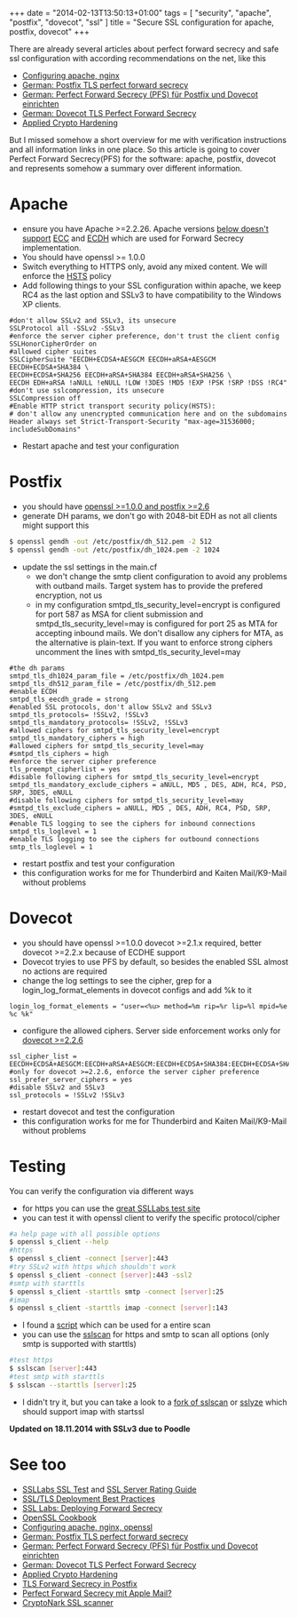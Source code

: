 +++
date = "2014-02-13T13:50:13+01:00"
tags = [ "security", "apache", "postfix", "dovecot", "ssl" ]
title = "Secure SSL configuration for apache, postfix, dovecot"
+++

There are already several articles about perfect forward secrecy and safe ssl configuration with according recommendations on the net, like this

- [Configuring apache, nginx][qualys_apache_guide]
- [German: Postfix TLS perfect forward secrecy][sys4_postfix_guide]
- [German: Perfect Forward Secrecy (PFS) für Postfix und Dovecot einrichten][heinlein_postfix_dovecot_guide]
- [German: Dovecot TLS Perfect Forward Secrecy][sys4_dovecot_guide]
- [Applied Crypto Hardening][bettercrypto]

But I missed somehow a short overview for me with verification instructions and all information links in one place. So this article is going to cover Perfect Forward Secrecy(PFS) for the software: apache, postfix, dovecot and represents somehow a summary over different information.

<!--more-->

# Apache

- ensure you have Apache >=2.2.26. Apache versions [below doesn't support][apache_changelog] [ECC][wikipedia_ecc] and [ECDH][wikipedia_ecdh] which are used for Forward Secrecy implementation.
- You should have openssl >= 1.0.0
- Switch everything to HTTPS only, avoid any mixed content. We will enforce the  [HSTS][wikipedia_hsts] policy
- Add following things to your SSL configuration within apache, we keep RC4 as the last option and SSLv3 to have compatibility to the Windows XP clients.

```text
#don't allow SSLv2 and SSLv3, its unsecure
SSLProtocol all -SSLv2 -SSLv3
#enforce the server cipher preference, don't trust the client config
SSLHonorCipherOrder on
#allowed cipher suites
SSLCipherSuite "EECDH+ECDSA+AESGCM EECDH+aRSA+AESGCM EECDH+ECDSA+SHA384 \
EECDH+ECDSA+SHA256 EECDH+aRSA+SHA384 EECDH+aRSA+SHA256 \
EECDH EDH+aRSA !aNULL !eNULL !LOW !3DES !MD5 !EXP !PSK !SRP !DSS !RC4"
#don't use sslcompression, its unsecure
SSLCompression off
#Enable HTTP strict transport security policy(HSTS):
# don't allow any unencrypted communication here and on the subdomains
Header always set Strict-Transport-Security "max-age=31536000; includeSubDomains"
```

- Restart apache and test your configuration

# Postfix

- you should have [openssl >=1.0.0 and postfix >=2.6][postfix_pfs]
- generate DH params, we don't go with 2048-bit EDH as not all clients might support this

```bash
$ openssl gendh -out /etc/postfix/dh_512.pem -2 512
$ openssl gendh -out /etc/postfix/dh_1024.pem -2 1024
```

- update the ssl settings in the main.cf
  - we don't change the smtp client configuration to avoid any problems with outband mails. Target system has to provide the prefered encryption, not us
  - in my configuration smtpd_tls_security_level=encrypt is configured for port 587 as MSA for client submission and smtpd_tls_security_level=may is configured for port 25 as MTA for accepting inbound mails. We don't disallow any ciphers for MTA, as the alternative is plain-text. If you want to enforce strong ciphers uncomment the lines with smtpd_tls_security_level=may

```text
#the dh params
smtpd_tls_dh1024_param_file = /etc/postfix/dh_1024.pem
smtpd_tls_dh512_param_file = /etc/postfix/dh_512.pem
#enable ECDH
smtpd_tls_eecdh_grade = strong
#enabled SSL protocols, don't allow SSLv2 and SSLv3
smtpd_tls_protocols= !SSLv2, !SSLv3
smtpd_tls_mandatory_protocols= !SSLv2, !SSLv3
#allowed ciphers for smtpd_tls_security_level=encrypt
smtpd_tls_mandatory_ciphers = high
#allowed ciphers for smtpd_tls_security_level=may
#smtpd_tls_ciphers = high
#enforce the server cipher preference
tls_preempt_cipherlist = yes
#disable following ciphers for smtpd_tls_security_level=encrypt
smtpd_tls_mandatory_exclude_ciphers = aNULL, MD5 , DES, ADH, RC4, PSD, SRP, 3DES, eNULL
#disable following ciphers for smtpd_tls_security_level=may
#smtpd_tls_exclude_ciphers = aNULL, MD5 , DES, ADH, RC4, PSD, SRP, 3DES, eNULL
#enable TLS logging to see the ciphers for inbound connections
smtpd_tls_loglevel = 1
#enable TLS logging to see the ciphers for outbound connections
smtp_tls_loglevel = 1
```

- restart postfix and test your configuration
- this configuration works for me for Thunderbird and Kaiten Mail/K9-Mail without problems

# Dovecot

- you should have openssl >=1.0.0 dovecot >=2.1.x required, better dovecot >=2.2.x because of ECDHE support
- Dovecot tryies to use PFS by default, so besides the enabled SSL almost no actions are required
- change the log settings to see the cipher, grep for a login_log_format_elements in dovecot configs and add %k to it

```text
login_log_format_elements = "user=<%u> method=%m rip=%r lip=%l mpid=%e %c %k"
```

- configure the allowed ciphers. Server side enforcement works only for [dovecot  >=2.2.6][dovecot_enforcement]

```text
ssl_cipher_list = EECDH+ECDSA+AESGCM:EECDH+aRSA+AESGCM:EECDH+ECDSA+SHA384:EECDH+ECDSA+SHA256:EECDH+aRSA+SHA384:EECDH+aRSA+SHA256:EECDH+aRSA+RC4:EECDH:EDH+aRSA:!aNULL:!eNULL:!LOW:!3DES:!MD5:!EXP:!PSK:!SRP:!DSS:!RC4
#only for dovecot >=2.2.6, enforce the server cipher preference
ssl_prefer_server_ciphers = yes
#disable SSLv2 and SSLv3
ssl_protocols = !SSLv2 !SSLv3
```

- restart dovecot and test the configuration
- this configuration works for me for Thunderbird and Kaiten Mail/K9-Mail without problems

# Testing

You can verify the configuration via different ways

- for https you can use the [great SSLLabs test site][ssllabs_ssltest]
- you can test it with openssl client to verify the specific protocol/cipher

```bash
#a help page with all possible options
$ openssl s_client --help
#https
$ openssl s_client -connect [server]:443
#try SSLv2 with https which shouldn't work
$ openssl s_client -connect [server]:443 -ssl2
#smtp with starttls
$ openssl s_client -starttls smtp -connect [server]:25
#imap
$ openssl s_client -starttls imap -connect [server]:143
```

- I found a [script][ssl_scan_bash] which can be used for a entire scan
- you can use the [sslscan][sslscan] for https and smtp to scan all options (only smtp is supported with starttls)

```bash
#test https
$ sslscan [server]:443
#test smtp with starttls
$ sslscan --starttls [server]:25
```

- I didn't try it, but you can take a look to a [fork of sslscan][sslscan_fork] or [sslyze][sslyze] which should support imap with startssl

**Updated on 18.11.2014 with SSLv3 due to Poodle**

# See too

- [SSLLabs SSL Test][ssllabs_ssltest] and [SSL Server Rating Guide][qualys_rating]
- [SSL/TLS Deployment Best Practices][qualys_deployment]
- [SSL Labs: Deploying Forward Secrecy][ssllabs_deploying_pfs]
- [OpenSSL Cookbook][openssl_cookbook]
- [Configuring apache, nginx, openssl][qualys_apache_guide]
- [German: Postfix TLS perfect forward secrecy][sys4_postfix_guide]
- [German: Perfect Forward Secrecy (PFS) für Postfix und Dovecot einrichten][heinlein_postfix_dovecot_guide]
- [German: Dovecot TLS Perfect Forward Secrecy][sys4_dovecot_guide]
- [Applied Crypto Hardening][bettercrypto]
- [TLS Forward Secrecy in Postfix][postfix_pfs]
- [Perfect Forward Secrecy mit Apple Mail?][kuketz_dovecot]
- [CryptoNark SSL scanner][cryptonark]


[wikipedia_ecc]: http://en.wikipedia.org/wiki/Elliptic_Curve_Cryptography
[wikipedia_ecdh]: http://en.wikipedia.org/wiki/Elliptic_curve_Diffie%E2%80%93Hellman
[apache_changelog]: http://www.apache.org/dist/httpd/CHANGES_2.2.26
[ssllabs_ssltest]: https://www.ssllabs.com/ssltest/
[qualys_apache_guide]: https://community.qualys.com/blogs/securitylabs/2013/08/05/configuring-apache-nginx-and-openssl-for-forward-secrecy
[sys4_postfix_guide]: http://sys4.de/de/blog/2013/08/14/postfix-tls-forward-secrecy/
[heinlein_postfix_dovecot_guide]: http://www.heinlein-support.de/blog/security/perfect-forward-secrecy-pfs-fur-postfix-und-dovecot/
[wikipedia_hsts]: http://en.wikipedia.org/wiki/HTTP_Strict_Transport_Security
[sslscan]: http://sourceforge.net/projects/sslscan/
[sslscan_fork]: https://github.com/ioerror/sslscan
[ssl_scan_bash]: http://superuser.com/questions/109213/is-there-a-tool-that-can-test-what-ssl-tls-cipher-suites-a-particular-website-of
[postfix_pfs]: http://www.postfix.org/FORWARD_SECRECY_README.html
[dovecot_enforcement]: http://www.dovecot.org/list/dovecot-news/2013-September/000262.html
[sys4_dovecot_guide]: https://sys4.de/de/blog/2013/08/15/dovecot-tls-perfect-forward-secrecy/
[bettercrypto]: https://bettercrypto.org/static/applied-crypto-hardening.pdf
[sslyze]: https://github.com/iSECPartners/sslyze
[cryptonark]: http://blog.techstacks.com/cryptonark.html
[qualys_deployment]: https://www.ssllabs.com/projects/best-practices/index.html
[qualys_rating]: http://www.ssllabs.com/projects/rating-guide/index.html
[ssllabs_deploying_pfs]: https://community.qualys.com/blogs/securitylabs/2013/06/25/ssl-labs-deploying-forward-secrecy
[openssl_cookbook]: https://www.feistyduck.com/books/openssl-cookbook/
[kuketz_dovecot]: http://www.kuketz-blog.de/perfect-forward-secrecy-mit-apple-mail/
